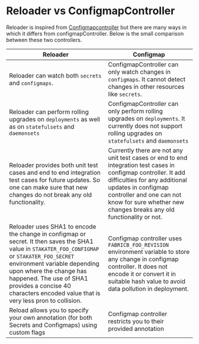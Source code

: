 
# Reloader vs ConfigmapController

Reloader is inspired from [Configmapcontroller](https://github.com/fabric8io/configmapcontroller) but there are many ways in which it differs from configmapController. Below is the small comparison between these two controllers.

| Reloader                                                                                                                                                                                                                                                                                                                 | Configmap                                                                                                                                                                                                                                                          |
|--------------------------------------------------------------------------------------------------------------------------------------------------------------------------------------------------------------------------------------------------------------------------------------------------------------------------|--------------------------------------------------------------------------------------------------------------------------------------------------------------------------------------------------------------------------------------------------------------------|
| Reloader can watch both `secrets` and `configmaps`.                                                                                                                                                                                                                                                    | ConfigmapController can only watch changes in `configmaps`. It cannot detect changes in other resources like `secrets`.                                                                                                                                        |
| Reloader can perform rolling upgrades on `deployments` as well as on `statefulsets` and `daemonsets`                                                                                                                                                                                                   | ConfigmapController can only perform rolling upgrades on `deployments`. It currently does not support rolling upgrades on `statefulsets` and `daemonsets`                                                                                                          |
| Reloader provides both unit test cases and end to end integration test cases for future updates. So one can make sure that new changes do not break any old functionality.                                                                                                                                               | Currently there are not any unit test cases or end to end integration test cases in configmap controller. It add difficulties for any additional updates in configmap controller and one can not know for sure whether new changes breaks any old functionality or not. |
| Reloader uses SHA1 to encode the change in configmap or secret. It then saves the SHA1 value in `STAKATER_FOO_CONFIGMAP` or `STAKATER_FOO_SECRET` environment variable depending upon where the change has happened. The use of SHA1 provides a concise 40 characters encoded value that is very less pron to collision. | Configmap controller uses `FABRICB_FOO_REVISION` environment variable to store any change in configmap controller. It does not encode it or convert it in suitable hash value to avoid data pollution in deployment.                                               |
| Reload allows you to specify your own annotation (for both Secrets and Configmaps) using custom flags | Configmap controller restricts you to their provided annotation |